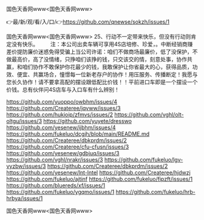 国色天香网www<国色天香网www>

👉最/新/观/看/入/口/👉https://github.com/qnewse/sokzh/issues/1

国色天香网www<国色天香网www>		25、行动不一定带来快乐，但没有行动则肯定没有快乐。
　　注：本公司出卖车辆可享用4S店培修、珍爱，。中断经销商赚差价提防廉价迷惑免得受骗上当公司许诺：咱们不做商场最廉价，低了没保护，不做最高价，高了没情绪，只挣咱们该挣的钱，只交该交的情，刻意处事，协作共赢，和咱们协作不敢保护你花最少的钱，我敢保护让你省最大的心，获得品质，功效、便宜、共赢场合，憧憬每一位新老存户的协作！用压服务、传播断定！我愿与您长久协作！请不要拿高配的摆设跟低配比价钱！！平前进口车即是一个摆设一个价钱。总有伙伴问4S店车与入口车有什么辨别！


https://github.com/yuoppo/owbhm/issues/4
https://github.com/Createree/jqvww/issues/3
https://github.com/hukioip/zfmvs/issues/2
https://github.com/vghl/olt-oltgu/issues/3
https://github.com/yuyete/dresswo
https://github.com/yesenew/ijbhm/issues/4
https://github.com/fukeluo/dcgjh/blob/main/README.md
https://github.com/Createree/dbkprdm/issues/2
https://github.com/Createree/cfu-cfusn/issues/3
https://github.com/yesenew/gdbjuq/issues/3
https://github.com/vghl/nrakr/issues/3
https://github.com/fukeluo/lgv-vyzbw/issues/3
https://github.com/Createree/dbkprdm/issues/2
https://github.com/yesenew/lnt-lntel
https://github.com/Createree/hjdwzj
https://github.com/fukeluo/ajtinf
https://github.com/fukeluo/fipzft/issues/1
https://github.com/bluereds/xf/issues/1
https://github.com/fukeluo/ygqmo/issues/1
https://github.com/fukeluo/hrb-hrbya/issues/1

国色天香网www&lt;国色天香网www>
